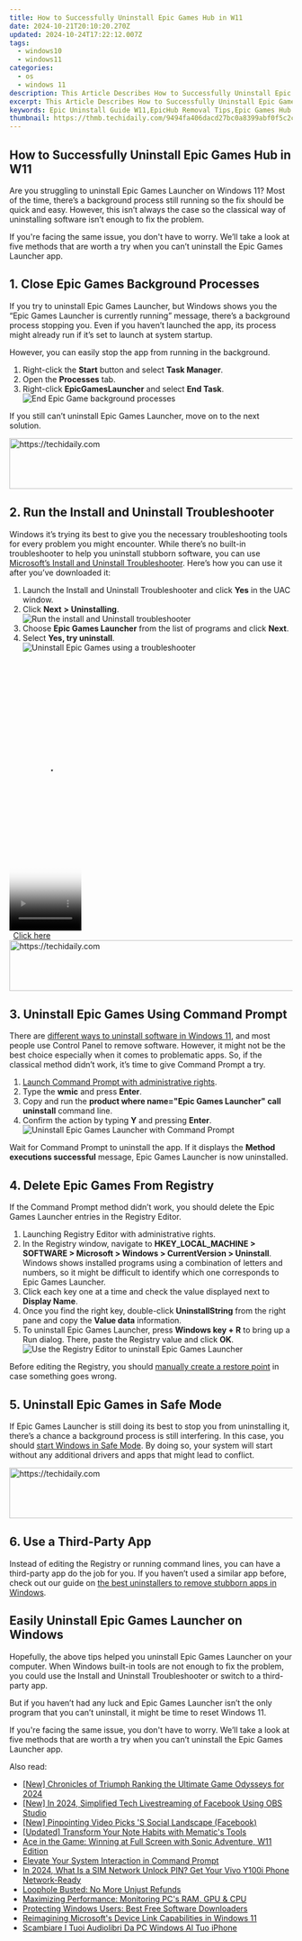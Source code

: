 ```yaml
---
title: How to Successfully Uninstall Epic Games Hub in W11
date: 2024-10-21T20:10:20.270Z
updated: 2024-10-24T17:22:12.007Z
tags:
  - windows10
  - windows11
categories:
  - os
  - windows 11
description: This Article Describes How to Successfully Uninstall Epic Games Hub in W11
excerpt: This Article Describes How to Successfully Uninstall Epic Games Hub in W11
keywords: Epic Uninstall Guide W11,EpicHub Removal Tips,Epic Games Hub Offline,Epic Uninstall Process,EpicHub W11 Fix,Epic Hub Disable Tutorial,Epic Game Hub Removal
thumbnail: https://thmb.techidaily.com/9494fa406dacd27bc0a8399abf0f5c2cdeea0b8aa75efb7a468c42f00541db6c.jpg
---
```


## How to Successfully Uninstall Epic Games Hub in W11

 Are you struggling to uninstall Epic Games Launcher on Windows 11? Most of the time, there’s a background process still running so the fix should be quick and easy. However, this isn’t always the case so the classical way of uninstalling software isn’t enough to fix the problem.

 If you're facing the same issue, you don't have to worry. We’ll take a look at five methods that are worth a try when you can’t uninstall the Epic Games Launcher app.

## 1\. Close Epic Games Background Processes

 If you try to uninstall Epic Games Launcher, but Windows shows you the “Epic Games Launcher is currently running” message, there’s a background process stopping you. Even if you haven’t launched the app, its process might already run if it’s set to launch at system startup.

 However, you can easily stop the app from running in the background.

1. Right-click the **Start** button and select **Task Manager**.
2. Open the **Processes** tab.
3. Right-click **EpicGamesLauncher** and select **End Task**.  
![End Epic Game background processes](https://static1.makeuseofimages.com/wordpress/wp-content/uploads/2023/06/epic-game-process-1.jpg)

 If you still can’t uninstall Epic Games Launcher, move on to the next solution.

<!-- affiliate ads begin -->
<a href="https://homestyler.sjv.io/c/5597632/1943647/22993" target="_top" id="1943647">
  <img src="//a.impactradius-go.com/display-ad/22993-1943647" border="0" alt="https://techidaily.com" width="728" height="90"/>
</a>
<img height="0" width="0" src="https://homestyler.sjv.io/i/5597632/1943647/22993" style="position:absolute;visibility:hidden;" border="0" />
<!-- affiliate ads end -->

## 2\. Run the Install and Uninstall Troubleshooter

 Windows it’s trying its best to give you the necessary troubleshooting tools for every problem you might encounter. While there’s no built-in troubleshooter to help you uninstall stubborn software, you can use [Microsoft’s Install and Uninstall Troubleshooter](https://support.microsoft.com/en-us/topic/fix-problems-that-block-programs-from-being-installed-or-removed-cca7d1b6-65a9-3d98-426b-e9f927e1eb4d). Here’s how you can use it after you’ve downloaded it:

1. Launch the Install and Uninstall Troubleshooter and click **Yes** in the UAC window.
2. Click **Next** **\> Uninstalling**.  
![Run the install and Uninstall troubleshooter](https://static1.makeuseofimages.com/wordpress/wp-content/uploads/2023/06/troubleshooter-1.jpg)
3. Choose **Epic Games Launcher** from the list of programs and click **Next**.
4. Select **Yes, try uninstall**.  
![Uninstall Epic Games using a troubleshooter](https://static1.makeuseofimages.com/wordpress/wp-content/uploads/2023/06/troubleshooter-2.jpg)

<!-- affiliate ads begin -->
<span id="1975555">
					<video width="128" height="480" style="cursor:pointer"
           poster="//a.impactradius-go.com/display-clicktoplayimage/1975555.png"
           onclick="if(!this.playClicked){this.play();this.setAttribute('controls',true);this.playClicked=true;}">
	   <source src="//a.impactradius-go.com/display-ad/22993-1975555">
	   <img src="//a.impactradius-go.com/display-clicktoplayimage/1975555.png" style="border: none; height: 100%; width: 100%; object-fit: contain">
	</video>
	<div style="width:80px;text-align:center"><a href="javascript:window.open(decodeURIComponent('https%3A%2F%2Fhomestyler.sjv.io%2Fc%2F5597632%2F1975555%2F22993'), '_blank');void(0);">Click here</a></div>
</span>
<img height="0" width="0" src="https://imp.pxf.io/i/5597632/1975555/22993" style="position:absolute;visibility:hidden;" border="0" />
<!-- affiliate ads end -->

<!-- affiliate ads begin -->
<a href="https://appsumo.8odi.net/c/5597632/2105860/7443" target="_top" id="2105860">
  <img src="//a.impactradius-go.com/display-ad/7443-2105860" border="0" alt="https://techidaily.com" width="728" height="90"/>
</a>
<img height="0" width="0" src="https://appsumo.8odi.net/i/5597632/2105860/7443" style="position:absolute;visibility:hidden;" border="0" />
<!-- affiliate ads end -->

## 3\. Uninstall Epic Games Using Command Prompt

 There are [different ways to uninstall software in Windows 11](https://www.makeuseof.com/windows-11-different-ways-to-uninstall-software/), and most people use Control Panel to remove software. However, it might not be the best choice especially when it comes to problematic apps. So, if the classical method didn’t work, it’s time to give Command Prompt a try.

1. [Launch Command Prompt with administrative rights](https://www.makeuseof.com/windows-run-command-prompt-admin/).
2. Type the **wmic** and press **Enter**.
3. Copy and run the **product where name="Epic Games Launcher" call uninstall** command line.
4. Confirm the action by typing **Y** and pressing **Enter**.  
![Uninstall Epic Games Launcher with Command Prompt](https://static1.makeuseofimages.com/wordpress/wp-content/uploads/2023/06/uninstall-command-1.jpg)

 Wait for Command Prompt to uninstall the app. If it displays the **Method executions successful** message, Epic Games Launcher is now uninstalled.

## 4\. Delete Epic Games From Registry

 If the Command Prompt method didn’t work, you should delete the Epic Games Launcher entries in the Registry Editor.

1. Launching Registry Editor with administrative rights.
2. In the Registry window, navigate to **HKEY\_LOCAL\_MACHINE > SOFTWARE > Microsoft > Windows > CurrentVersion > Uninstall**. Windows shows installed programs using a combination of letters and numbers, so it might be difficult to identify which one corresponds to Epic Games Launcher.
3. Click each key one at a time and check the value displayed next to **Display Name**.
4. Once you find the right key, double-click **UninstallString** from the right pane and copy the **Value data** information.
5. To uninstall Epic Games Launcher, press **Windows key + R** to bring up a Run dialog. There, paste the Registry value and click **OK**.  
![Use the Registry Editor to uninstall Epic Games Launcher](https://static1.makeuseofimages.com/wordpress/wp-content/uploads/2023/06/uninstall-registry-1.jpg)

 Before editing the Registry, you should [manually create a restore point](https://www.makeuseof.com/windows-11-create-restore-point/) in case something goes wrong.

## 5\. Uninstall Epic Games in Safe Mode

 If Epic Games Launcher is still doing its best to stop you from uninstalling it, there’s a chance a background process is still interfering. In this case, you should [start Windows in Safe Mode](https://www.makeuseof.com/windows-11-boot-safe-mode/). By doing so, your system will start without any additional drivers and apps that might lead to conflict.

<!-- affiliate ads begin -->
<a href="https://ephamedtechinc.pxf.io/c/5597632/2137216/26400" target="_top" id="2137216">
  <img src="//a.impactradius-go.com/display-ad/26400-2137216" border="0" alt="https://techidaily.com" width="728" height="90"/>
</a>
<img height="0" width="0" src="https://ephamedtechinc.pxf.io/i/5597632/2137216/26400" style="position:absolute;visibility:hidden;" border="0" />
<!-- affiliate ads end -->

## 6\. Use a Third-Party App

 Instead of editing the Registry or running command lines, you can have a third-party app do the job for you. If you haven’t used a similar app before, check out our guide on [the best uninstallers to remove stubborn apps in Windows](https://www.makeuseof.com/windows-11-uninstallers-stubborn-apps/).

## Easily Uninstall Epic Games Launcher on Windows

 Hopefully, the above tips helped you uninstall Epic Games Launcher on your computer. When Windows built-in tools are not enough to fix the problem, you could use the Install and Uninstall Troubleshooter or switch to a third-party app.

 But if you haven’t had any luck and Epic Games Launcher isn’t the only program that you can’t uninstall, it might be time to reset Windows 11\.

 If you're facing the same issue, you don't have to worry. We’ll take a look at five methods that are worth a try when you can’t uninstall the Epic Games Launcher app.

<ins class="adsbygoogle"
      style="display:block"
      data-ad-client="ca-pub-7571918770474297"
      data-ad-slot="8358498916"
      data-ad-format="auto"
      data-full-width-responsive="true"></ins>

<span class="atpl-alsoreadstyle">Also read:</span>
<div><ul>
<li><a href="https://digital-screen-recording.techidaily.com/new-chronicles-of-triumph-ranking-the-ultimate-game-odysseys-for-2024/"><u>[New] Chronicles of Triumph Ranking the Ultimate Game Odysseys for 2024</u></a></li>
<li><a href="https://facebook-video-recording.techidaily.com/new-in-2024-simplified-tech-livestreaming-of-facebook-using-obs-studio/"><u>[New] In 2024, Simplified Tech Livestreaming of Facebook Using OBS Studio</u></a></li>
<li><a href="https://facebook-videos.techidaily.com/new-pinpointing-video-picks-s-social-landscape-facebook/"><u>[New] Pinpointing Video Picks 'S Social Landscape (Facebook)</u></a></li>
<li><a href="https://some-approaches.techidaily.com/updated-transform-your-note-habits-with-mematics-tools/"><u>[Updated] Transform Your Note Habits with Mematic's Tools</u></a></li>
<li><a href="https://windows11.techidaily.com/ace-in-the-game-winning-at-full-screen-with-sonic-adventure-w11-edition/"><u>Ace in the Game: Winning at Full Screen with Sonic Adventure, W11 Edition</u></a></li>
<li><a href="https://windows11.techidaily.com/elevate-your-system-interaction-in-command-prompt/"><u>Elevate Your System Interaction in Command Prompt</u></a></li>
<li><a href="https://sim-unlock.techidaily.com/in-2024-what-is-a-sim-network-unlock-pin-get-your-vivo-y100i-phone-network-ready-by-drfone-android/"><u>In 2024, What Is a SIM Network Unlock PIN? Get Your Vivo Y100i Phone Network-Ready</u></a></li>
<li><a href="https://games-able.techidaily.com/loophole-busted-no-more-unjust-refunds/"><u>Loophole Busted: No More Unjust Refunds</u></a></li>
<li><a href="https://windows11.techidaily.com/maximizing-performance-monitoring-pcs-ram-gpu-and-cpu/"><u>Maximizing Performance: Monitoring PC's RAM, GPU & CPU</u></a></li>
<li><a href="https://windows11.techidaily.com/protecting-windows-users-best-free-software-downloaders/"><u>Protecting Windows Users: Best Free Software Downloaders</u></a></li>
<li><a href="https://windows11.techidaily.com/reimagining-microsofts-device-link-capabilities-in-windows-11/"><u>Reimagining Microsoft's Device Link Capabilities in Windows 11</u></a></li>
<li><a href="https://discover-cloud.techidaily.com/scambiare-i-tuoi-audiolibri-da-pc-windows-al-tuo-iphone/"><u>Scambiare I Tuoi Audiolibri Da PC Windows Al Tuo iPhone</u></a></li>
</ul></div>

